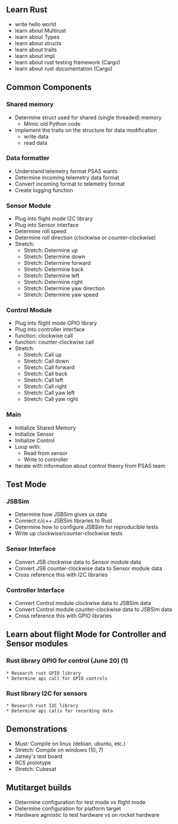 ## Learn Rust
* write hello world
* learn about Multirust
* learn about Types
* learn about structs
* learn about traits
* learn about impl
* learn about rust testing framework (Cargo)
* learn about rust documentation (Cargo)

## Common Components
### Shared memory
* Determine struct used for shared (single threaded) memory
    * Mimic old Python code
* implement the traits on the structure for data modification
    * write data
    * read data

### Data formatter
* Understand telemetry format PSAS wants
* Determine incoming telemetry data format
* Convert incoming format to telemetry format
* Create logging function

### Sensor Module
* Plug into flight mode I2C library 
* Plug into Sensor interface
* Determine roll speed
* Determine roll direction (clockwise or counter-clockwise)
* Stretch:
    * Stretch: Determine up
    * Stretch: Determine down
    * Stretch: Determine forward
    * Stretch: Determine back
    * Stretch: Determine left
    * Stretch: Determine right 
    * Stretch: Determine yaw direction
    * Stretch: Determine yaw speed

### Control Module
* Plug into flight mode GPIO library
* Plug into controller interface
* function: clockwise call
* function: counter-clockwise call
* Stretch:
    * Stretch: Call up
    * Stretch: Call down
    * Stretch: Call forward
    * Stretch: Call back
    * Stretch: Call left
    * Stretch: Call right 
    * Stretch: Call yaw left
    * Stretch: Call yaw right

### Main
* Initialize Shared Memory
* Initialize Sensor
* Initialize Control
* Loop with:
    * Read from sensor
    * Write to controller
* Iterate with information about control theory from PSAS team

## Test Mode
### JSBSim
* Determine how JSBSim gives us data
* Connect c/c++ JSBSim libraries to Rust
* Determine how to configure JSBSim for reproducible tests
* Write up clockwise/counter-clockwise tests

### Sensor Interface
* Convert JSB clockwise data to Sensor module data
* Convert JSB counter-clockwise data to Sensor module data
* Cross reference this with I2C libraries

### Controller Interface
* Convert Control module clockwise data to JSBSim data
* Convert Control module counter-clockwise data to JSBSim data
* Cross reference this with GPIO libraries

## Learn about flight Mode for Controller and Sensor modules
### Rust library GPIO for control (June 20) (1)
    * Research rust GPIO library
    * Determine api call for GPIO controls

### Rust library I2C for sensors
    * Research rust I2C library
    * Determine api calls for recording data

## Demonstrations
* Must: Compile on linux (debian, ubuntu, etc.)
* Stretch: Compile on windows (10, 7)
* Jamey's test board
* RCS prototype
* Stretch: Cubesat

## Mutitarget builds
* Determine configuration for test mode vs flight mode
* Determine configuration for platform target
* Hardware agnostic to test hardware vs on rocket hardware
